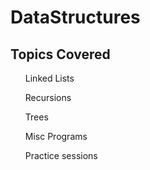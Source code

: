 <h1> DataStructures </h1>
<h2>Topics Covered</h2>

<ul>Linked Lists</ul>
<ul>Recursions  </ul>
<ul> Trees  </ul>
<ul>Misc Programs</ul>
<ul>Practice sessions</ul>
